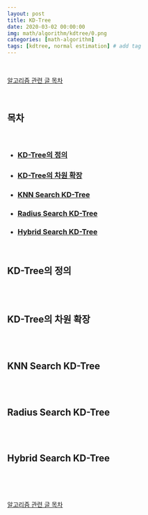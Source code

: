 ```yaml
---
layout: post
title: KD-Tree
date: 2020-03-02 00:00:00
img: math/algorithm/kdtree/0.png
categories: [math-algorithm] 
tags: [kdtree, normal estimation] # add tag
---
```


<br>

[알고리즘 관련 글 목차](https://gaussian37.github.io/math-algorithm-table/)

<br>

## **목차**

<br>

- ### [KD-Tree의 정의](#kd-tree의-정의-1)
- ### [KD-Tree의 차원 확장](#kd-tree의-차원-확장-1)
- ### [KNN Search KD-Tree](#knn-search-kd-tree-1)
- ### [Radius Search KD-Tree](#radius-search-kd-tree-1)
- ### [Hybrid Search KD-Tree](#hybrid-search-kd-tree-1)

<br>

## **KD-Tree의 정의**

<br>

<br>

## **KD-Tree의 차원 확장**

<br>

<br>

## **KNN Search KD-Tree**

<br>

<br>

## **Radius Search KD-Tree**

<br>

<br>

## **Hybrid Search KD-Tree**

<br>

<br>



<br>

[알고리즘 관련 글 목차](https://gaussian37.github.io/math-algorithm-table/)

<br>

